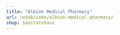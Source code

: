 ```yaml
---
title: "Albion Medical Pharmacy"
url: /etobicoke/albion-medical-pharmacy/
shop: Sanitätshaus
---
```

